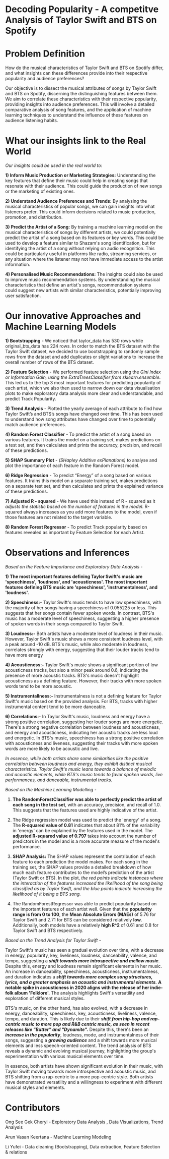 # Decoding Popularity - A competitve Analysis of Taylor Swift and BTS on Spotify
# Problem Definition
How do the musical characteristics of Taylor Swift and BTS on Spotify differ, and what insights can these differences provide into their respective popularity and audience preferences? 

Our objective is to dissect the musical attributes of songs by Taylor Swift and BTS on Spotify, discerning the distinguishing features between them. We aim to correlate these characteristics with their respective popularity, providing insights into audience preferences. This will involve a detailed comparative analysis of song features, and the application of machine learning techniques to understand the influence of these features on audience listening habits.

# What our insights link to the Real World 
_Our insights could be used in the real world to:_ 

**1) Inform Music Production or Marketing Strategies:** Understanding the key features that define their music could help in creating songs that resonate with their audience. This could guide the production of new songs or the marketing of existing ones.

**2) Understand Audience Preferences and Trends:** By analysing the musical characteristics of popular songs, we can gain insights into what listeners prefer. This could inform decisions related to music production, promotion, and distribution.

**3) Predict the Artist of a Song:** By training a machine learning model on the musical characteristics of songs by different artists, we could potentially predict the artist of a song based on its features or key words. This could be used to develop a feature similar to Shazam's song identification, but for identifying the artist of a song without relying on audio recognition. This could be particularly useful in platforms like radio, streaming services, or any situation where the listener may not have immediate access to the artist information.

**4) Personalised Music Recommendations:** The insights could also be used to improve music recommendation systems. By understanding the musical characteristics that define an artist's songs, recommendation systems could suggest new artists with similar characteristics, potentially improving user satisfaction.

# Our innovative Approaches and Machine Learning Models

**1) Bootstrapping** - We noticed that taylor_data has 530 rows while original_bts_data has 224 rows. In order to match the BTS dataset with the Taylor Swift dataset, we decided to use bootstrapping to randomly sample rows from the dataset and add duplicates or slight variations to increase the overall number of rows of the BTS dataset.
   
**2) Feature Selection** - We performed feature selection using the _Gini Index or Information Gain, using the ExtraTreesClassifier from sklearn.ensemble_. This led us to the top 3 most important features for predicting popularity of each artist, which we also then used to narrow down our data visualisation plots to make exploratory data analysis more clear and understandable, and predict Track Popularity.
   
**3) Trend Analysis** - Plotted the yearly average of each attribute to find how Taylor Swift’s and BTS’s songs have changed over time. This has been used to understand how song attributes have changed over time to potentially match audience preferences.
   
**4) Random Forest Classifier** - To predict the artist of a song based on various features. It trains the model on a training set, makes predictions on a test set, and then calculates and prints the accuracy, precision, and recall of these predictions.
   
**5) SHAP Summary Plot** - _(SHapley Additive exPlanations)_ to analyse and plot the importance of each feature in the Random Forest model.

**6) Ridge Regression** - To predict “Energy” of a song based on various features. It trains this model on a separate training set, makes predictions on a separate test set, and then calculates and prints the explained variance of these predictions.

**7) Adjusted R - squared** - We have used this instead of R - squared as it _adjusts the statistic based on the number of features in the model_. R-squared always increases as you add more features to the model, even if those features are not related to the target variable.

**8) Random Forest Regressor** - To predict Track popularity based on features revealed as important by Feature Selection for each Artist.

# Observations and Inferences 

_Based on the Feature Importance and Exploratory Data Analysis_ - 

**1) The most important features defining Taylor Swift's music are 'speechiness', 'loudness', and 'acousticness'. The most important features defining BTS music are 'speechiness', 'instrumentalness', and 'loudness'.**

**2) Speechiness:-**
Taylor Swift's music tends to have low speechiness, with the majority of her songs having a speechiness of 0.055225 or less. This suggests that her songs contain fewer spoken words.
In contrast, BTS's music has a moderate level of speechiness, suggesting a higher presence of spoken words in their songs compared to Taylor Swift.

**3) Loudness:-**
Both artists have a moderate level of loudness in their music. However, Taylor Swift's music shows a more consistent loudness level, with a peak around -10 dB.
BTS's music, while also moderate in loudness, correlates strongly with energy, suggesting that their louder tracks tend to have more energy

**4) Acousticness:-**
Taylor Swift's music shows a significant portion of low acousticness tracks, but also a minor peak around 0.6, indicating the presence of more acoustic tracks.
BTS's music doesn't highlight acousticness as a defining feature. However, their tracks with more spoken words tend to be more acoustic.

**5) Instrumentallness:-** 
Instrumentalness is not a defining feature for Taylor Swift's music based on the provided analysis. 
For BTS, tracks with higher instrumental content tend to be more danceable.

**6) Correlations:-** 
In Taylor Swift's music, loudness and energy have a strong positive correlation, suggesting her louder songs are more energetic. There's a strong negative correlation between loudness and acousticness, and energy and acousticness, indicating her acoustic tracks are less loud and energetic. 
In BTS's music, speechiness has a strong positive correlation with acousticness and liveness, suggesting their tracks with more spoken words are more likely to be acoustic and live.

_In essence, while both artists share some similarities like the positive correlation between loudness and energy, they exhibit distinct musical characteristics. Taylor Swift's music leans towards a balance of melodic and acoustic elements, while BTS's music tends to favor spoken words, live performances, and danceable, instrumental tracks._

_Based on the Machine Learning Modelling  -_

1) **The RandomForestClassifier was able to perfectly predict the artist of each song in the test set**, with an accuracy, precision, and recall of 1.0. This suggests that the features used are highly indicative of the artist.

2) The Ridge regression model was used to predict the 'energy' of a song. The **R-squared value of 0.81** indicates that about 81% of the variability in 'energy' can be explained by the features used in the model. The **adjusted R-squared value of 0.797** takes into account the number of predictors in the model and is a more accurate measure of the model's performance.

3) **SHAP Analysis:** The SHAP values represent the contribution of each feature to each prediction the model makes. For each song in the training set, the SHAP values provide a detailed breakdown of how much each feature contributes to the model’s prediction of the artist (Taylor Swift or BTS). In the plot, _the red points indicate instances where the interaction of the features increased the likelihood of the song being classified as by Taylor Swift, and the blue points indicate increasing the likelihood of it being a BTS song._

4) The RandomForestRegressor was able to predict popularity based on the important features of each artist well. Given that the **popularity range is from 0 to 100**, the **Mean Absolute Errors (MAEs)** of 5.76 for Taylor Swift and 2.71 for BTS can be considered relatively **low**. Additionally, both models have a relatively **high R^2** of 0.61 and 0.8 for Taylor Swift and BTS respectively.

_Based on the Trend Analysis for Taylor Swift_  -

Taylor Swift's music has seen a gradual evolution over time, with a decrease in energy, popularity, key, liveliness, loudness, danceability, valence, and tempo, suggesting a **_shift towards more introspective and mellow music_**. Despite this, energy and loudness remain significant elements in her music. An increase in danceability, speechiness, acousticness, instrumentalness, and duration indicates a **_shift towards more complex song structures, lyrics, and a greater emphasis on acoustic and instrumental elements._** **A notable spike in acousticness in 2020 aligns with the release of her indie-folk album 'Folklore'.** The analysis highlights Swift's versatility and exploration of different musical styles.

BTS's music, on the other hand, has also evolved, with a decrease in energy, danceability, speechiness, key, acousticness, liveliness, valence, tempo, and duration. This is likely due to their **_shift from hip-hop and rap-centric music to more pop and R&B centric music, as seen in recent releases like "Butter" and "Dynamite"._** Despite this, there's been an **_increase in the popularity_**, loudness, mode, and instrumentalness of their songs, suggesting a **_growing audience_** and a shift towards more musical elements and less speech-oriented content. The trend analysis of BTS reveals a dynamic and evolving musical journey, highlighting the group's experimentation with various musical elements over time.

In essence, both artists have shown significant evolution in their music, with Taylor Swift moving towards more introspective and acoustic music, and BTS shifting from a rap-centric to a more pop-centric style. Both artists have demonstrated versatility and a willingness to experiment with different musical styles and elements.

# Contributors

Ong See Gek Cheryl - Exploratory Data Analysis , Data Visualizations, Trend Analysis

Arun Vasan Keertana - Machine Learning Modeling

Li Yufei - Data cleaning (Bootstrapping), Data extraction, Feature Selection & relations



 



























